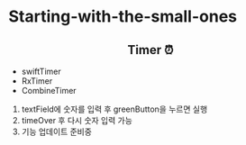 # Starting-with-the-small-ones

<div align=center><h2> Timer ⏰ </h2></div>

- swiftTimer
- RxTimer
- CombineTimer

1. textField에 숫자를 입력 후 greenButton을 누르면 실행
2. timeOver 후 다시 숫자 입력 가능
3. 기능 업데이트 준비중
